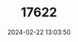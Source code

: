 ---
title: "17622"
category: "Plethobasus cicatricosus"
draft: false
date: 2024-02-22 13:03:50
languages:
  English: ["White Wartyback", "White Warty-back Pearly Mussel"]
---